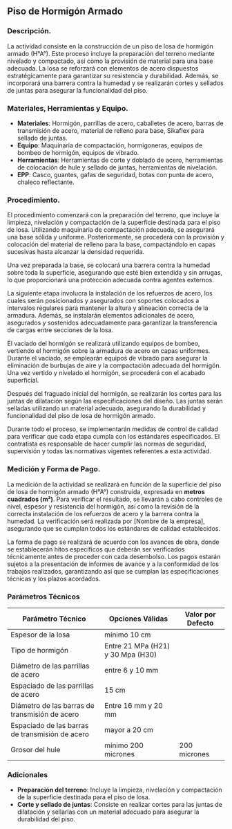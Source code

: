 
## Piso de Hormigón Armado
    
### Descripción.

La actividad consiste en la construcción de un piso de losa de hormigón armado (H°A°). Este proceso incluye la preparación del terreno mediante nivelado y compactado, así como la provisión de material para una base adecuada. La losa se reforzará con elementos de acero dispuestos estratégicamente para garantizar su resistencia y durabilidad. Además, se incorporará una barrera contra la humedad y se realizarán cortes y sellados de juntas para asegurar la funcionalidad del piso.

### Materiales, Herramientas y Equipo.

- **Materiales**: Hormigón, parrillas de acero, caballetes de acero, barras de transmisión de acero, material de relleno para base, Sikaflex para sellado de juntas.
- **Equipo**: Maquinaria de compactación, hormigoneras, equipos de bombeo de hormigón, equipos de vibrado.
- **Herramientas**: Herramientas de corte y doblado de acero, herramientas de colocación de hule y sellado de juntas, herramientas de nivelación.
- **EPP**: Casco, guantes, gafas de seguridad, botas con punta de acero, chaleco reflectante.

### Procedimiento.

El procedimiento comenzará con la preparación del terreno, que incluye la limpieza, nivelación y compactación de la superficie destinada para el piso de losa. Utilizando maquinaria de compactación adecuada, se asegurará una base sólida y uniforme. Posteriormente, se procederá con la provisión y colocación del material de relleno para la base, compactándolo en capas sucesivas hasta alcanzar la densidad requerida.

Una vez preparada la base, se colocará una barrera contra la humedad sobre toda la superficie, asegurando que esté bien extendida y sin arrugas, lo que proporcionará una protección adecuada contra agentes externos.

La siguiente etapa involucra la instalación de los refuerzos de acero, los cuales serán posicionados y asegurados con soportes colocados a intervalos regulares para mantener la altura y alineación correcta de la armadura. Además, se instalarán elementos adicionales de acero, asegurados y sostenidos adecuadamente para garantizar la transferencia de cargas entre secciones de la losa.

El vaciado del hormigón se realizará utilizando equipos de bombeo, vertiendo el hormigón sobre la armadura de acero en capas uniformes. Durante el vaciado, se emplearán equipos de vibrado para asegurar la eliminación de burbujas de aire y la compactación adecuada del hormigón. Una vez vertido y nivelado el hormigón, se procederá con el acabado superficial.

Después del fraguado inicial del hormigón, se realizarán los cortes para las juntas de dilatación según las especificaciones del diseño. Las juntas serán selladas utilizando un material adecuado, asegurando la durabilidad y funcionalidad del piso de losa de hormigón armado.

Durante todo el proceso, se implementarán medidas de control de calidad para verificar que cada etapa cumpla con los estándares especificados. El contratista es responsable de hacer cumplir las normas de seguridad, supervisión y todas las normativas vigentes referentes a esta actividad.

### Medición y Forma de Pago.

La medición de la actividad se realizará en función de la superficie del piso de losa de hormigón armado (H°A°) construida, expresada en **metros cuadrados (m²)**. Para verificar el resultado, se llevarán a cabo controles de nivel, espesor y resistencia del hormigón, así como la revisión de la correcta instalación de los refuerzos de acero y la barrera contra la humedad. La verificación será realizada por [Nombre de la empresa], asegurando que se cumplan todos los estándares de calidad establecidos.

La forma de pago se realizará de acuerdo con los avances de obra, donde se establecerán hitos específicos que deberán ser verificados técnicamente antes de proceder con cada desembolso. Los pagos estarán sujetos a la presentación de informes de avance y a la conformidad de los trabajos realizados, garantizando así que se cumplan las especificaciones técnicas y los plazos acordados.
    
### Parámetros Técnicos

| Parámetro Técnico | Opciones Válidas | Valor por Defecto |
|-------------------|------------------|--------------------|
| Espesor de la losa | mínimo 10 cm |  |
| Tipo de hormigón | Entre 21 MPa (H21) y 30 Mpa (H30) |  |
| Diámetro de las parrillas de acero | entre 6 y 10 mm |  |
| Espaciado de las parrillas de acero | 15 cm |  |
| Diámetro de las barras de transmisión de acero | Entre 16 mm y 20 mm |  |
| Espaciado de las barras de transmisión de acero | mayor a 20 cm |  |
| Grosor del hule | mínimo 200 micrones | 200 micrones |


### Adicionales

- **Preparación del terreno**: Incluye la limpieza, nivelación y compactación de la superficie destinada para el piso de losa.
- **Corte y sellado de juntas**: Consiste en realizar cortes para las juntas de dilatación y sellarlas con un material adecuado para asegurar la durabilidad del piso.


